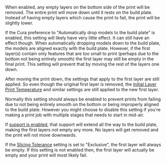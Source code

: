 When enabled, any empty layers on the bottom side of the print will be removed. The entire print will move down until it rests on the build plate. Instead of having empty layers which cause the print to fail, the print will be slightly lower.

If the Cura preference to "Automatically drop models to the build plate" is enabled, this setting will likely have very little effect. It can still have an effect though. When automatically dropping models down to the build plate, the models are aligned exactly with the build plate. However, if the first layer(s) contain only features that are too small to print (perhaps due to the bottom not being entirely smooth) the first layer may still be empty in the final print. This setting will prevent that by moving the rest of the layers one down.

After moving the print down, the settings that apply to the first layer are still applied. So even though the original first layer is removed, the [Initial Layer Print Temperature](material_print_temperature_layer_0.md) and similar settings are still applied to the new first layer.

Normally this setting should always be enabled to prevent prints from failing due to not being entirely smooth on the bottom or being improperly aligned to the build plate. However you might choose to disable this setting if you're making a print job with multiple stages that needs to start in mid-air.

If [support is enabled](support_enable.md), that support will extend all the way to the build plate, making the first layers not empty any more. No layers will get removed and the print will not move downwards.

If the [Slicing Tolerance](slicing_tolerance.md) setting is set to "Exclusive", the first layer will always be empty. If this setting is not enabled then, the first layer will actually be empty and your print will most likely fail.